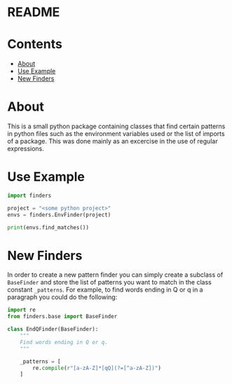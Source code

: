 # README

# Contents
* [About](#about)
* [Use Example](#use-example)
* [New Finders](#new-finders)


# About

This is a small python package containing classes that find certain patterns in
python files such as the environment variables used or the list of imports of
a package. This was done mainly as an excercise in the use of regular
expressions.

# Use Example

```python
import finders

project = "<some python project>"
envs = finders.EnvFinder(project)

print(envs.find_matches())
```

# New Finders

In order to create a new pattern finder you can simply create a subclass of
`BaseFinder` and store the list of patterns you want to match in the class
constant `_patterns`. For example, to find words ending in Q or q in a
paragraph you could do the following:
```python
import re
from finders.base import BaseFinder

class EndQFinder(BaseFinder):
    """
    Find words ending in Q or q.
    """

    _patterns = [
        re.compile(r"[a-zA-Z]*[qQ](?=[^a-zA-Z])")
    ]

```
